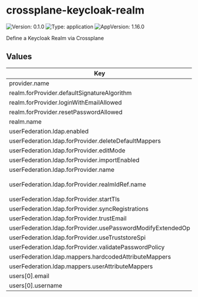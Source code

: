 # crossplane-keycloak-realm

![Version: 0.1.0](https://img.shields.io/badge/Version-0.1.0-informational?style=flat-square) ![Type: application](https://img.shields.io/badge/Type-application-informational?style=flat-square) ![AppVersion: 1.16.0](https://img.shields.io/badge/AppVersion-1.16.0-informational?style=flat-square)

Define a Keycloak Realm via Crossplane

## Values

| Key | Type | Default | Description |
|-----|------|---------|-------------|
| provider.name | string | `"test-provider"` |  |
| realm.forProvider.defaultSignatureAlgorithm | string | `"RS256"` |  |
| realm.forProvider.loginWithEmailAllowed | bool | `true` |  |
| realm.forProvider.resetPasswordAllowed | bool | `true` |  |
| realm.name | string | `"test-realm"` |  |
| userFederation.ldap.enabled | bool | `false` |  |
| userFederation.ldap.forProvider.deleteDefaultMappers | bool | `true` |  |
| userFederation.ldap.forProvider.editMode | string | `"WRITABLE"` |  |
| userFederation.ldap.forProvider.importEnabled | bool | `true` |  |
| userFederation.ldap.forProvider.name | string | `"ldap"` |  |
| userFederation.ldap.forProvider.realmIdRef.name | string | `"{{ .Values.realm.name }}--realm"` |  |
| userFederation.ldap.forProvider.startTls | bool | `false` |  |
| userFederation.ldap.forProvider.syncRegistrations | bool | `true` |  |
| userFederation.ldap.forProvider.trustEmail | bool | `false` |  |
| userFederation.ldap.forProvider.usePasswordModifyExtendedOp | bool | `false` |  |
| userFederation.ldap.forProvider.useTruststoreSpi | string | `"ONLY_FOR_LDAPS"` |  |
| userFederation.ldap.forProvider.validatePasswordPolicy | bool | `false` |  |
| userFederation.ldap.mappers.hardcodedAttributeMappers | list | `[]` |  |
| userFederation.ldap.mappers.userAttributeMappers | list | `[]` |  |
| users[0].email | string | `"emmanuel@pelo.tech"` |  |
| users[0].username | string | `"emmanuel.gomez"` |  |


